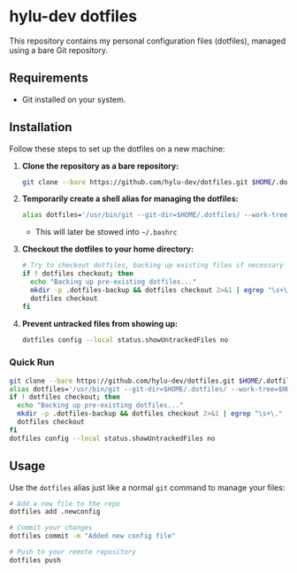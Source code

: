# hylu-dev dotfiles

This repository contains my personal configuration files (dotfiles), managed using a bare Git repository.

## Requirements

* Git installed on your system.

## Installation

Follow these steps to set up the dotfiles on a new machine:

1.  **Clone the repository as a bare repository:**
    ```bash
    git clone --bare https://github.com/hylu-dev/dotfiles.git $HOME/.dotfiles
    ```

2.  **Temporarily create a shell alias for managing the dotfiles:**
    ```bash
    alias dotfiles='/usr/bin/git --git-dir=$HOME/.dotfiles/ --work-tree=$HOME'
    ```
    - This will later be stowed into `~/.bashrc`

3.  **Checkout the dotfiles to your home directory:**
    ```bash
    # Try to checkout dotfiles, backing up existing files if necessary
    if ! dotfiles checkout; then
      echo "Backing up pre-existing dotfiles..."
      mkdir -p .dotfiles-backup && dotfiles checkout 2>&1 | egrep "\s+\." | awk {'print $1'} | xargs -I{} mv {} .dotfiles-backup/{}
      dotfiles checkout
    fi

4.  **Prevent untracked files from showing up:**
    ```bash
    dotfiles config --local status.showUntrackedFiles no
    ```
### Quick Run

```bash
git clone --bare https://github.com/hylu-dev/dotfiles.git $HOME/.dotfiles
alias dotfiles='/usr/bin/git --git-dir=$HOME/.dotfiles/ --work-tree=$HOME'
if ! dotfiles checkout; then
  echo "Backing up pre-existing dotfiles..."
  mkdir -p .dotfiles-backup && dotfiles checkout 2>&1 | egrep "\s+\." | awk {'print $1'} | xargs -I{} mv {} .dotfiles-backup/{}
  dotfiles checkout
fi
dotfiles config --local status.showUntrackedFiles no
```

## Usage

Use the `dotfiles` alias just like a normal `git` command to manage your files:

```bash
# Add a new file to the repo
dotfiles add .newconfig

# Commit your changes
dotfiles commit -m "Added new config file"

# Push to your remote repository
dotfiles push
